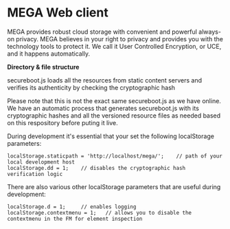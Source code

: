 ﻿MEGA Web client
=====

MEGA provides robust cloud storage with convenient and powerful always-on privacy. MEGA believes in your right to privacy and provides you with the technology tools to protect it. We call it User Controlled Encryption, or UCE, and it happens automatically.

**Directory & file structure**

secureboot.js loads all the resources from static content servers and verifies its authenticity by checking the cryptographic hash

Please note that this is not the exact same secureboot.js as we have online. We have an automatic process that generates secureboot.js with its cryptographic hashes and all the versioned resource files as needed based on this respository before puting it live.

During development it's essential that your set the following localStorage parameters:
```
localStorage.staticpath = 'http://localhost/mega/';    // path of your local development host
localStorage.dd = 1;	// disables the cryptographic hash verification logic
```
There are also various other localStorage parameters that are useful during development:
```
localStorage.d = 1;		// enables logging
localStorage.contextmenu = 1;	// allows you to disable the contextmenu in the FM for element inspection
```

